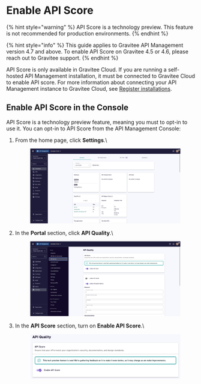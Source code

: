 # Enable API Score

{% hint style="warning" %}
API Score is a technology preview. This feature is not recommended for production environments.
{% endhint %}

{% hint style="info" %}
This guide applies to Gravitee API Management version 4.7 and above. To enable API Score on Gravitee 4.5 or 4.6, please reach out to Gravitee support.
{% endhint %}

API Score is only available in Gravitee Cloud. If you are running a self-hosted API Management installation, it must be connected to Gravitee Cloud to enable API score. For more information about connecting your API Management instance to Gravitee Cloud, see [Register installations](https://documentation.gravitee.io/gravitee-cloud/self-hosted/register-installations).

## Enable API Score in the Console

API Score is a technology preview feature, meaning you must to opt-in to use it. You can opt-in to API Score from the API Management Console:

1.  From the home page, click **Settings**.\


    <figure><img src="../../.gitbook/assets/image (219).png" alt=""><figcaption></figcaption></figure>
2.  In the **Portal** section, click **API Quality**.\


    <figure><img src="../../.gitbook/assets/image (220).png" alt=""><figcaption></figcaption></figure>
3.  In the **API Score** section, turn on **Enable API Score**.\


    <figure><img src="../../.gitbook/assets/image (221).png" alt=""><figcaption></figcaption></figure>
